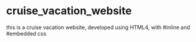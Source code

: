 # cruise_vacation_website
 this is a cruise vacation website, developed using HTML4, with #inline and #embedded css

